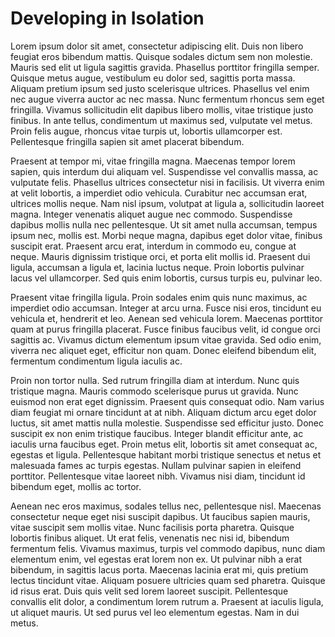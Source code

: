 # Developing in Isolation

Lorem ipsum dolor sit amet, consectetur adipiscing elit. Duis non libero feugiat eros bibendum mattis. Quisque sodales dictum sem non molestie. Mauris sed elit ut ligula sagittis gravida. Phasellus porttitor fringilla semper. Quisque metus augue, vestibulum eu dolor sed, sagittis porta massa. Aliquam pretium ipsum sed justo scelerisque ultrices. Phasellus vel enim nec augue viverra auctor ac nec massa. Nunc fermentum rhoncus sem eget fringilla. Vivamus sollicitudin elit dapibus libero mollis, vitae tristique justo finibus. In ante tellus, condimentum ut maximus sed, vulputate vel metus. Proin felis augue, rhoncus vitae turpis ut, lobortis ullamcorper est. Pellentesque fringilla sapien sit amet placerat bibendum.

Praesent at tempor mi, vitae fringilla magna. Maecenas tempor lorem sapien, quis interdum dui aliquam vel. Suspendisse vel convallis massa, ac vulputate felis. Phasellus ultrices consectetur nisi in facilisis. Ut viverra enim at velit lobortis, a imperdiet odio vehicula. Curabitur nec accumsan erat, ultrices mollis neque. Nam nisl ipsum, volutpat at ligula a, sollicitudin laoreet magna. Integer venenatis aliquet augue nec commodo. Suspendisse dapibus mollis nulla nec pellentesque. Ut sit amet nulla accumsan, tempus ipsum nec, mollis est. Morbi neque magna, dapibus eget dolor vitae, finibus suscipit erat. Praesent arcu erat, interdum in commodo eu, congue at neque. Mauris dignissim tristique orci, et porta elit mollis id. Praesent dui ligula, accumsan a ligula et, lacinia luctus neque. Proin lobortis pulvinar lacus vel ullamcorper. Sed quis enim lobortis, cursus turpis eu, pulvinar leo.

Praesent vitae fringilla ligula. Proin sodales enim quis nunc maximus, ac imperdiet odio accumsan. Integer at arcu urna. Fusce nisi eros, tincidunt eu vehicula et, hendrerit et leo. Aenean sed vehicula lorem. Maecenas porttitor quam at purus fringilla placerat. Fusce finibus faucibus velit, id congue orci sagittis ac. Vivamus dictum elementum ipsum vitae gravida. Sed odio enim, viverra nec aliquet eget, efficitur non quam. Donec eleifend bibendum elit, fermentum condimentum ligula iaculis ac.

Proin non tortor nulla. Sed rutrum fringilla diam at interdum. Nunc quis tristique magna. Mauris commodo scelerisque purus ut gravida. Nunc euismod non erat eget dignissim. Praesent quis consequat odio. Nam varius diam feugiat mi ornare tincidunt at at nibh. Aliquam dictum arcu eget dolor luctus, sit amet mattis nulla molestie. Suspendisse sed efficitur justo. Donec suscipit ex non enim tristique faucibus. Integer blandit efficitur ante, ac iaculis urna faucibus eget. Proin metus elit, lobortis sit amet consequat ac, egestas et ligula. Pellentesque habitant morbi tristique senectus et netus et malesuada fames ac turpis egestas. Nullam pulvinar sapien in eleifend porttitor. Pellentesque vitae laoreet nibh. Vivamus nisi diam, tincidunt id bibendum eget, mollis ac tortor.

Aenean nec eros maximus, sodales tellus nec, pellentesque nisl. Maecenas consectetur neque eget nisi suscipit dapibus. Ut faucibus sapien mauris, vitae suscipit sem mollis vitae. Nunc facilisis porta pharetra. Quisque lobortis finibus aliquet. Ut erat felis, venenatis nec nisi id, bibendum fermentum felis. Vivamus maximus, turpis vel commodo dapibus, nunc diam elementum enim, vel egestas erat lorem non ex. Ut pulvinar nibh a erat bibendum, in sagittis lacus porta. Maecenas lacinia erat mi, quis pretium lectus tincidunt vitae. Aliquam posuere ultricies quam sed pharetra. Quisque id risus erat. Duis quis velit sed lorem laoreet suscipit. Pellentesque convallis elit dolor, a condimentum lorem rutrum a. Praesent at iaculis ligula, ut aliquet mauris. Ut sed purus vel leo elementum egestas. Nam in dui metus.
